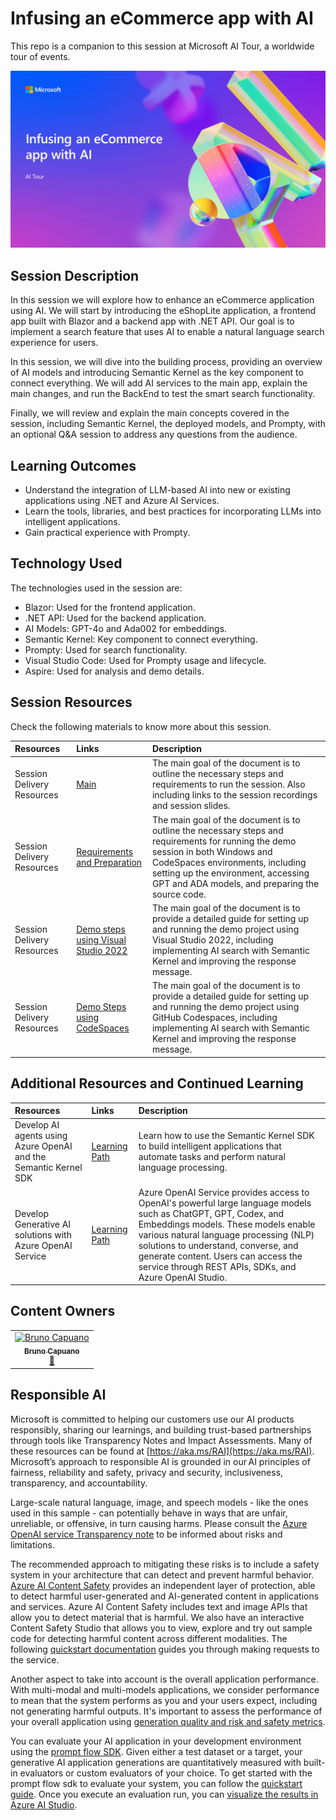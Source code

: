 # Infusing an eCommerce app with AI

This repo is a companion to this session at Microsoft AI Tour, a worldwide tour of events.

![Session cover image with a bright "AI" text in 3D over a blue and purple abstract background.](img/EN-US_BRK442_Tech.png)

## Session Description

In this session we will explore how to enhance an eCommerce application using AI. We will start by introducing the eShopLite application, a frontend app built with Blazor and a backend app with .NET API. Our goal is to implement a search feature that uses AI to enable a natural language search experience for users.

In this session, we will dive into the building process, providing an overview of AI models and introducing Semantic Kernel as the key component to connect everything. We will add AI services to the main app, explain the main changes, and run the BackEnd to test the smart search functionality.

Finally, we will review and explain the main concepts covered in the session, including Semantic Kernel, the deployed models, and Prompty, with an optional Q&A session to address any questions from the audience.

## Learning Outcomes

- Understand the integration of LLM-based AI into new or existing applications using .NET and Azure AI Services.
- Learn the tools, libraries, and best practices for incorporating LLMs into intelligent applications.
- Gain practical experience with Prompty.

## Technology Used

The technologies used in the session are:

- Blazor: Used for the frontend application.
- .NET API: Used for the backend application.
- AI Models: GPT-4o and Ada002 for embeddings.
- Semantic Kernel: Key component to connect everything.
- Prompty: Used for search functionality.
- Visual Studio Code: Used for Prompty usage and lifecycle.
- Aspire: Used for analysis and demo details.

## Session Resources

Check the following materials to know more about this session.

| Resources          | Links                             | Description        |
|:-------------------|:----------------------------------|:-------------------|
| Session Delivery Resources | [Main](./session-delivery-resources/README.md) | The main goal of the document is to outline the necessary steps and requirements to run the session. Also including links to the session recordings and session slides.|
| Session Delivery Resources | [Requirements and Preparation](./session-delivery-resources/RequirementsAndPreparation.md) | The main goal of the document is to outline the necessary steps and requirements for running the demo session in both Windows and CodeSpaces environments, including setting up the environment, accessing GPT and ADA models, and preparing the source code. |
| Session Delivery Resources | [Demo steps using Visual Studio 2022](./session-delivery-resources/step-by-step-vs2022.md) | The main goal of the document is to provide a detailed guide for setting up and running the demo project using Visual Studio 2022, including implementing AI search with Semantic Kernel and improving the response message.  |
| Session Delivery Resources | [Demo Steps using CodeSpaces](./session-delivery-resources/step-by-step-codespaces.md) | The main goal of the document is to provide a detailed guide for setting up and running the demo project using GitHub Codespaces, including implementing AI search with Semantic Kernel and improving the response message. |

## Additional Resources and Continued Learning

| Resources          | Links                             | Description        |
|:-------------------|:----------------------------------|:-------------------|
| Develop AI agents using Azure OpenAI and the Semantic Kernel SDK  | [Learning Path](https://learn.microsoft.com/en-us/training/paths/develop-ai-agents-azure-open-ai-semantic-kernel-sdk/) | Learn how to use the Semantic Kernel SDK to build intelligent applications that automate tasks and perform natural language processing. |
| Develop Generative AI solutions with Azure OpenAI Service | [Learning Path](https://learn.microsoft.com/en-us/training/paths/develop-ai-solutions-azure-openai/) | Azure OpenAI Service provides access to OpenAI's powerful large language models such as ChatGPT, GPT, Codex, and Embeddings models. These models enable various natural language processing (NLP) solutions to understand, converse, and generate content. Users can access the service through REST APIs, SDKs, and Azure OpenAI Studio. |

## Content Owners

<!-- ALL-CONTRIBUTORS-LIST:START - Do not remove or modify this section -->

<table>
<tr>
    <td align="center"><a href="http://learnanalytics.microsoft.com">
        <img src="https://github.com/elbruno.png" width="100px;" alt="Bruno Capuano"/><br />
        <sub><b>Bruno Capuano
</b></sub></a><br />
            <a href="https://github.com/elbruno" title="talk">📢</a> 
    </td>
</tr></table>

<!-- ALL-CONTRIBUTORS-LIST:END -->

## Responsible AI

Microsoft is committed to helping our customers use our AI products responsibly, sharing our learnings, and building trust-based partnerships through tools like Transparency Notes and Impact Assessments. Many of these resources can be found at [https://aka.ms/RAI](https://aka.ms/RAI).
Microsoft’s approach to responsible AI is grounded in our AI principles of fairness, reliability and safety, privacy and security, inclusiveness, transparency, and accountability.

Large-scale natural language, image, and speech models - like the ones used in this sample - can potentially behave in ways that are unfair, unreliable, or offensive, in turn causing harms. Please consult the [Azure OpenAI service Transparency note](https://learn.microsoft.com/legal/cognitive-services/openai/transparency-note?tabs=text) to be informed about risks and limitations.

The recommended approach to mitigating these risks is to include a safety system in your architecture that can detect and prevent harmful behavior. [Azure AI Content Safety](https://learn.microsoft.com/azure/ai-services/content-safety/overview) provides an independent layer of protection, able to detect harmful user-generated and AI-generated content in applications and services. Azure AI Content Safety includes text and image APIs that allow you to detect material that is harmful. We also have an interactive Content Safety Studio that allows you to view, explore and try out sample code for detecting harmful content across different modalities. The following [quickstart documentation](https://learn.microsoft.com/azure/ai-services/content-safety/quickstart-text?tabs=visual-studio%2Clinux&pivots=programming-language-rest) guides you through making requests to the service.

Another aspect to take into account is the overall application performance. With multi-modal and multi-models applications, we consider performance to mean that the system performs as you and your users expect, including not generating harmful outputs. It's important to assess the performance of your overall application using [generation quality and risk and safety metrics](https://learn.microsoft.com/azure/ai-studio/concepts/evaluation-metrics-built-in).

You can evaluate your AI application in your development environment using the [prompt flow SDK](https://microsoft.github.io/promptflow/index.html). Given either a test dataset or a target, your generative AI application generations are quantitatively measured with built-in evaluators or custom evaluators of your choice. To get started with the prompt flow sdk to evaluate your system, you can follow the [quickstart guide](https://learn.microsoft.com/azure/ai-studio/how-to/develop/flow-evaluate-sdk). Once you execute an evaluation run, you can [visualize the results in Azure AI Studio](https://learn.microsoft.com/azure/ai-studio/how-to/evaluate-flow-results).
